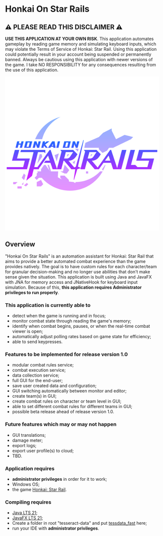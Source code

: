# Honkai On Star Rails 

## ⚠️ PLEASE READ THIS DISCLAIMER ⚠️
**USE THIS APPLICATION AT YOUR OWN RISK**. This application automates gameplay by reading game memory and simulating keyboard inputs, which may violate the Terms of Service of Honkai: Star Rail. Using this application could potentially result in your account being suspended or permanently banned. Always be cautious using this application with newer versions of the game. I take NO RESPONSIBILITY for any consequences resulting from the use of this application.      

<p align="center">
  <img src="src/main/resources/com/github/dkw87/honkaionstarrails/image/hosr_logo.png" alt="HOSR Logo">
</p>

## Overview

"Honkai On Star Rails" is an automation assistant for Honkai: Star Rail that aims to provide a better automated combat experience than the game provides natively. The goal is to have custom rules for each character/team for granular decision-making and no longer use abilities that don't make sense given the situation. This application is built using Java and JavaFX with JNA for memory access and JNativeHook for keyboard input simulation. Because of this, **this application requires Administrator privileges to run properly**. 


### This application is currently able to

- detect when the game is running and in focus;
- monitor combat state through reading the game's memory;
- identify when combat begins, pauses, or when the real-time combat viewer is open;
- automatically adjust polling rates based on game state for efficiency;
- able to send keypresses.

### Features to be implemented for release version 1.0

- modular combat rules service;
- combat execution service;
- data collection service;
- full GUI for the end-user;
- save user created data and configuration;
- GUI switching automatically between monitor and editor;
- create team(s) in GUI;
- create combat rules on character or team level in GUI;
- able to set different combat rules for different teams in GUI;
- possible beta release ahead of release version 1.0.

### Future features which may or may not happen

- GUI translations;
- damage meter;
- export logs;
- export user profile(s) to cloud;
- TBD.

### Application requires
- **administrator privileges** in order for it to work;
- Windows OS;
- the game [Honkai: Star Rail](https://hsr.hoyoverse.com/en-us/).

### Compiling requires
- [Java LTS 21](https://adoptium.net/temurin/releases/);
- [JavaFX LTS 21](https://gluonhq.com/products/javafx/openjfx-21-release-notes/);
- Create a folder in root "tesseract-data" and put [tessdata_fast](https://github.com/tesseract-ocr/tessdata_fast) here;
- run your IDE with **administrator privileges**.
